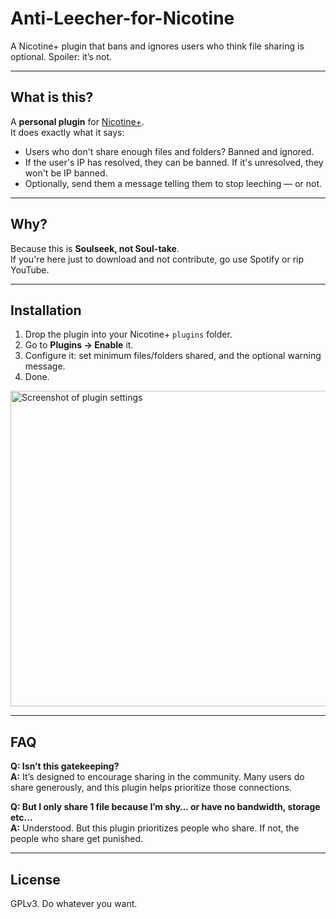# Anti-Leecher-for-Nicotine

A Nicotine+ plugin that bans and ignores users who think file sharing is optional. Spoiler: it’s not.  

---

## What is this?  

A **personal plugin** for [Nicotine+](https://github.com/Nicotine-Plus/nicotine-plus).  
It does exactly what it says:

- Users who don't share enough files and folders? Banned and ignored.  
- If the user's IP has resolved, they can be banned. If it's unresolved, they won't be IP banned.  
- Optionally, send them a message telling them to stop leeching — or not.
---

## Why?  

Because this is **Soulseek, not Soul-take**.  
If you're here just to download and not contribute, go use Spotify or rip YouTube.  

---

## Installation  

1. Drop the plugin into your Nicotine+ `plugins` folder.  
2. Go to **Plugins → Enable** it.  
3. Configure it: set minimum files/folders shared, and the optional warning message.  
4. Done.  

<img width="592" height="505" alt="Screenshot of plugin settings" src="https://github.com/user-attachments/assets/299abe49-8966-4fb7-bc01-a0844a1abf59" />

---

## FAQ  

**Q: Isn’t this gatekeeping?**  
**A:** It’s designed to encourage sharing in the community. Many users do share generously, and this plugin helps prioritize those connections.

**Q: But I only share 1 file because I’m shy… or have no bandwidth, storage etc...**  
**A:** Understood. But this plugin prioritizes people who share. If not, the people who share get punished. 

---

## License  

GPLv3. Do whatever you want.
